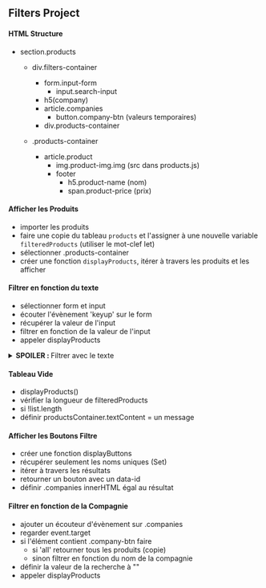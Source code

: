 ## Filters Project

#### HTML Structure

- section.products

  - div.filters-container

    - form.input-form
      - input.search-input
    - h5(company)
    - article.companies
      - button.company-btn (valeurs temporaires)
    - div.products-container

  - .products-container
    - article.product
      - img.product-img.img (src dans products.js)
      - footer
        - h5.product-name (nom)
        - span.product-price (prix)

#### Afficher les Produits

- importer les produits
- faire une copie du tableau `products` et l'assigner à une nouvelle variable `filteredProducts` (utiliser le mot-clef let)
- sélectionner .products-container
- créer une fonction `displayProducts`, itérer à travers les produits et les afficher

#### Filtrer en fonction du texte

- sélectionner form et input
- écouter l'évènement 'keyup' sur le form
- récupérer la valeur de l'input
- filtrer en fonction de la valeur de l'input
- appeler displayProducts

<details>
<summary><b>SPOILER : </b> Filtrer avec le texte</summary>

```js
// Text Filter
const form = document.querySelector(".input-form");
const searchInput = document.querySelector(".search-input");

form.addEventListener("keyup", () => {
  const inputValue = searchInput.value.toLowerCase();

  filteredProducts = products.filter((product) => {
    return product.title.toLowerCase().includes(inputValue);
  });

  displayProducts();
});
```

</details>

#### Tableau Vide

- displayProducts()
- vérifier la longueur de filteredProducts
- si !list.length
- définir productsContainer.textContent = un message

#### Afficher les Boutons Filtre

- créer une fonction displayButtons
- récupérer seulement les noms uniques (Set)
- itérer à travers les résultats
- retourner un bouton avec un data-id
- définir .companies innerHTML égal au résultat

#### Filtrer en fonction de la Compagnie

- ajouter un écouteur d'évènement sur .companies
- regarder event.target
- si l'élément contient .company-btn faire
  - si 'all' retourner tous les produits (copie)
  - sinon filtrer en fonction du nom de la compagnie
- définir la valeur de la recherche à ""
- appeler displayProducts
